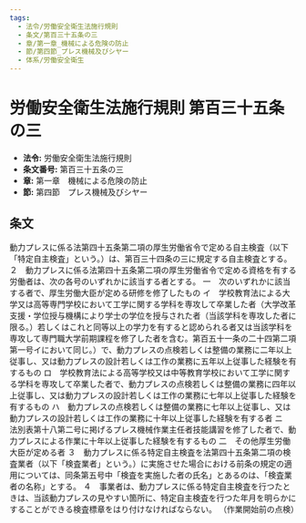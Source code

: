 ```yaml
---
tags:
  - 法令/労働安全衛生法施行規則
  - 条文/第百三十五条の三
  - 章/第一章_機械による危険の防止
  - 節/第四節_プレス機械及びシヤー
  - 体系/労働安全衛生
---
```

# 労働安全衛生法施行規則 第百三十五条の三

- **法令:** 労働安全衛生法施行規則
- **条文番号:** 第百三十五条の三
- **章:** 第一章　機械による危険の防止
- **節:** 第四節　プレス機械及びシヤー

## 条文
動力プレスに係る法第四十五条第二項の厚生労働省令で定める自主検査（以下「特定自主検査」という。）は、第百三十四条の三に規定する自主検査とする。
２　動力プレスに係る法第四十五条第二項の厚生労働省令で定める資格を有する労働者は、次の各号のいずれかに該当する者とする。
一　次のいずれかに該当する者で、厚生労働大臣が定める研修を修了したもの
イ　学校教育法による大学又は高等専門学校において工学に関する学科を専攻して卒業した者（大学改革支援・学位授与機構により学士の学位を授与された者（当該学科を専攻した者に限る。）若しくはこれと同等以上の学力を有すると認められる者又は当該学科を専攻して専門職大学前期課程を修了した者を含む。第百五十一条の二十四第二項第一号イにおいて同じ。）で、動力プレスの点検若しくは整備の業務に二年以上従事し、又は動力プレスの設計若しくは工作の業務に五年以上従事した経験を有するもの
ロ　学校教育法による高等学校又は中等教育学校において工学に関する学科を専攻して卒業した者で、動力プレスの点検若しくは整備の業務に四年以上従事し、又は動力プレスの設計若しくは工作の業務に七年以上従事した経験を有するもの
ハ　動力プレスの点検若しくは整備の業務に七年以上従事し、又は動力プレスの設計若しくは工作の業務に十年以上従事した経験を有する者
ニ　法別表第十八第二号に掲げるプレス機械作業主任者技能講習を修了した者で、動力プレスによる作業に十年以上従事した経験を有するもの
二　その他厚生労働大臣が定める者
３　動力プレスに係る特定自主検査を法第四十五条第二項の検査業者（以下「検査業者」という。）に実施させた場合における前条の規定の適用については、同条第五号中「検査を実施した者の氏名」とあるのは、「検査業者の名称」とする。
４　事業者は、動力プレスに係る特定自主検査を行つたときは、当該動力プレスの見やすい箇所に、特定自主検査を行つた年月を明らかにすることができる検査標章をはり付けなければならない。
（作業開始前の点検）

